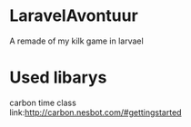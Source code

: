 # LaravelAvontuur
A remade of my kilk game in larvael

# Used libarys
carbon time class <br> link:http://carbon.nesbot.com/#gettingstarted
